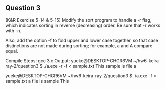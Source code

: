 ## Question 3

(K&R Exercise 5-14 & 5-15) Modify the sort program to handle a -r flag, which indicates sorting in reverse (decreasing) order. Be sure that -r works with -n.

Also, add the option -f to fold upper and lower case together, so that case distinctions are not made during sorting; for example, a and A compare equal.

Compile Steps:
gcc 3.c
Output:
yueke@DESKTOP-CHGR6VM ~/hw6-keira-ray-2/question3
$ ./a.exe -r -f < sample.txt
This
sample
is
file
a

yueke@DESKTOP-CHGR6VM ~/hw6-keira-ray-2/question3
$ ./a.exe -f < sample.txt
a
file
is
sample
This

